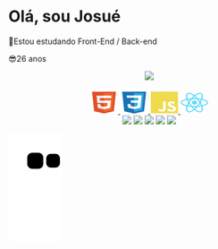 
<div align="left">
  <h1>Olá, sou Josué </h1>
  📖Estou estudando Front-End / Back-end
   <br>
 
  😎26 anos
   <br>
  
</div>

<div align="center">
  <a href="https://github.com/JosueLeopoldo">
  <img height="180em" src="https://github-readme-stats.vercel.app/api/top-langs/?username=JosueLeopoldo&layout=compact&langs_count=7&theme=dracula"/>
</div>
  
  
  
  
  
  <div align="center"><br>
  <img align="rigth" alt="Josue-HTML" height="40" width="50" src="https://raw.githubusercontent.com/devicons/devicon/master/icons/html5/html5-original.svg">
  <img align="" alt="Josue-CSS" height="40" width="50" src="https://raw.githubusercontent.com/devicons/devicon/master/icons/css3/css3-original.svg">
  <img align="" alt="Josue-Js" height="40" width="50" src="https://raw.githubusercontent.com/devicons/devicon/master/icons/javascript/javascript-plain.svg">
  <img align="t" alt="Josue-React" height="40" width="50" src="https://raw.githubusercontent.com/devicons/devicon/master/icons/react/react-original.svg">
</div>
  
  <div align="center">
 <a href="https://www.instagram.com/josue.frontend/" rel="nofollow"><img src="https://img.icons8.com/fluency/48/000000/instagram-new.png"></a>
 	<a href="https://www.twitch.tv/josueleopoldo0" target="_blank"><img src="https://img.icons8.com/fluency/48/000000/twitch.png"></a>
 <a href="https://discord.gg/wagxzStdcR" target="_blank"><img src="https://img.icons8.com/color/48/000000/discord-new-logo.png"></a> 
  <a href = "mailto:contatojosueleopoldo@gmail.com"><img src="https://img.icons8.com/fluency/48/000000/gmail.png"></a>
  <a href="https://www.linkedin.com/in/josu%C3%A9-leopoldo-75067821b/" rel="nofollow"><img src="https://img.icons8.com/fluency/48/000000/linkedin.png"></a>
</div> 
  
![snake gif](https://github.com/JosueLeopoldo/JosueLeopoldo/blob/output/github-contribution-grid-snake.svg)
